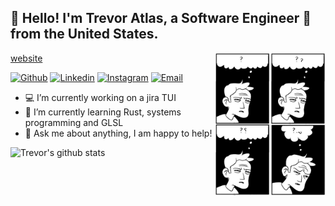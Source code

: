 <!--
<p align="center">
  <a href="https://trevoratlas.com">
<h1>Trevor Atlas</h1>
</p>
<p align="center">
  Blog and portfolio
</p>
-->
<p align="center">
<h2>👋 Hello! I'm Trevor Atlas, a Software Engineer 🚀 from the United States.</h2>
</p>

<img width="35%" align="right" alt="Github" src="https://raw.githubusercontent.com/trevor-atlas/trevor-atlas/master/public/images/1533406601529.jpg" />

[website](https://trevoratlas.com)


[![Github](https://img.shields.io/badge/-Github-000?style=flat-square&logo=Github&logoColor=white)](https://github.com/trevor-atlas)
[![Linkedin](https://img.shields.io/badge/-LinkedIn-blue?style=flat-square&logo=Linkedin&logoColor=white)](https://www.linkedin.com/in/trevoratlas/)
[![Instagram](https://img.shields.io/badge/-Instagram-c13584?style=flat-square&labelColor=c13584&logo=instagram&logoColor=white)](https://www.instagram.com/trevor.atlas/)
[![Email](https://img.shields.io/badge/Email--168DE2?style=flat-square&logo=mail.ru&logoColor=168DE2)](mailto:me@trevoratlas.com)
&nbsp;



- 💻 I’m currently working on a jira TUI
- 🌱 I’m currently learning Rust, systems programming and GLSL
- 💬 Ask me about anything, I am happy to help!

<!-- Your github readme stats
You can use this api: https://github.com/anuraghazra/github-readme-stats
-->

<img width="55%" align="left" alt="Trevor's github stats" src="https://github-readme-stats.vercel.app/api?username=trevor-atlas&show_icons=true&hide_border=true?count_private=true" />

